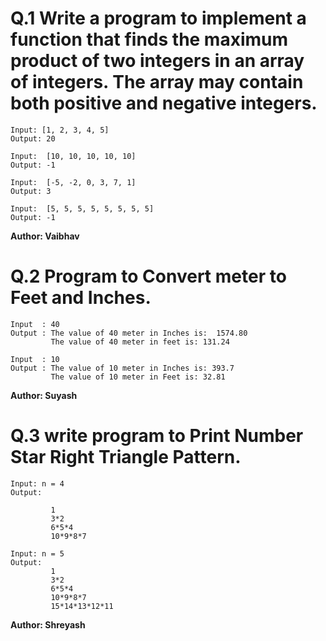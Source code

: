# Q.1 Write a program to implement a function that finds the maximum product of two integers in an array of integers. The array may contain both positive and negative integers.
```
Input: [1, 2, 3, 4, 5]
Output: 20

Input:  [10, 10, 10, 10, 10]
Output: -1

Input:  [-5, -2, 0, 3, 7, 1]
Output: 3

Input:  [5, 5, 5, 5, 5, 5, 5, 5]
Output: -1
```
**Author: Vaibhav**

# Q.2 Program to Convert meter to Feet and Inches.
```
Input  : 40
Output : The value of 40 meter in Inches is:  1574.80
         The value of 40 meter in feet is: 131.24

Input  : 10
Output : The value of 10 meter in Inches is: 393.7
         The value of 10 meter in Feet is: 32.81
```
**Author: Suyash**

# Q.3 write program to Print Number Star Right Triangle Pattern.
```
Input: n = 4
Output:

         1
         3*2
         6*5*4
         10*9*8*7

Input: n = 5
Output:
         1
         3*2
         6*5*4
         10*9*8*7
         15*14*13*12*11
```
**Author: Shreyash**


